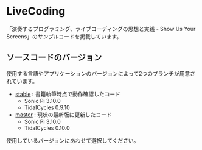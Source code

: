 # LiveCoding

「演奏するプログラミング、ライブコーディングの思想と実践 - Show Us Your Screens」のサンプルコードを掲載しています。

## ソースコードのバージョン

使用する言語やアプリケーションのバージョンによって2つのブランチが用意されています。

- [stable](https://github.com/tado/LiveCoding/stable) : 書籍執筆時点で動作確認したコード
  - Sonic Pi 3.10.0
  - TidalCycles 0.9.10
- [master](https://github.com/tado/LiveCoding/master) : 現状の最新版に更新したコード
  - Sonic Pi 3.10.0
  - TidalCycles 0.10.0
  
使用しているバージョンにあわせて選択してください。
